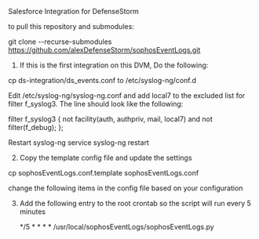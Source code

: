 Salesforce Integration for DefenseStorm

to pull this repository and submodules:

git clone --recurse-submodules https://github.com/alexDefenseStorm/sophosEventLogs.git

1. If this is the first integration on this DVM, Do the following:

  cp ds-integration/ds_events.conf to /etc/syslog-ng/conf.d

  Edit /etc/syslog-ng/syslog-ng.conf and add local7 to the excluded list for filter f_syslog3.  The line should look like the following:

  filter f_syslog3 { not facility(auth, authpriv, mail, local7) and not filter(f_debug); };

  Restart syslog-ng
    service syslog-ng restart

2. Copy the template config file and update the settings

  cp sophosEventLogs.conf.template sophosEventLogs.conf

  change the following items in the config file based on your configuration


3. Add the following entry to the root crontab so the script will run every
   5 minutes

   */5 * * * * /usr/local/sophosEventLogs/sophosEventLogs.py
